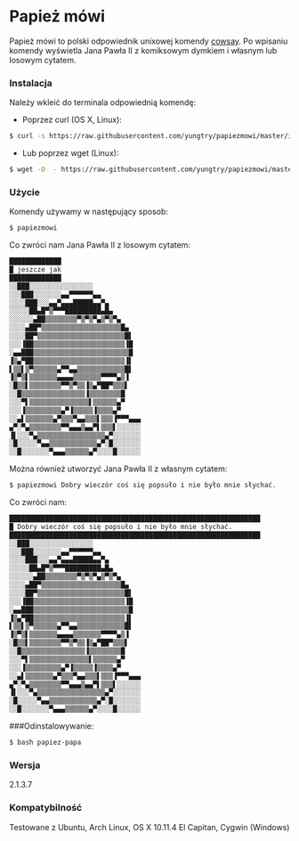 # Papież mówi
Papież mówi to polski odpowiednik unixowej komendy [cowsay]. Po wpisaniu komendy wyświetla Jana Pawła II z komiksowym dymkiem i własnym lub losowym cytatem.

### Instalacja
Należy wkleić do terminala odpowiednią komendę:
- Poprzez curl (OS X, Linux):
```sh
$ curl -s https://raw.githubusercontent.com/yungtry/papiezmowi/master/install.sh | bash
```
  - Lub poprzez wget (Linux):
```sh
$ wget -O  - https://raw.githubusercontent.com/yungtry/papiezmowi/master/install.sh | bash
```
### Użycie
Komendy używamy w następujący sposob:
```sh
$ papiezmowi
```
Co zwróci nam Jana Pawła II z losowym cytatem:
```sh
█████████████
█ jeszcze jak
█████████████
░░███░░░░░░░░░░░░░░░░
░░░███░░░░░░░▄▄▀▀▀▀▀▀▄▄
░░░░███░░░▄▄▀▄▄▄█████▄▄▀▄
░░░░░██▄█▀▒▀▀▀█████████▄█▄
░░░░░░▄██▒▒▒▒▒▒▒▒▀▒▀▒▀▄▒▀▒▀▄
░░░░▄██▀▒▒▒▒▒▒▒▒▒▒▒▒▒▒▒▒▒▒▒▒█▄
░░░░██▀▒▒▒▒▒▒▒▒▒▒▒▒▒▒▒▒▒▒▒▒▒▒█▌
░░░▐██▒▒▒▒▒▒▒▒▒▒▒▒▒▒▒▒▒▒▒▒▒▒▒▐█
░▄▄███▒▒▒▒▒▒▒▒▒▒▒▒▒▒▒▒▒▒▒▒▒▒▒▒█
▐▒▄▀██▒▒▒▒▒▒▒▒▒▒▒▒▒▒▒▒▒▒▒▒▒▒▒▐▌
▌▒▒▌▒▀▒▒▒▒▒▒▄▀▀▄▄▒▒▒▒▒▒▒▒▒▒▒▒█▌
▐▒▀▒▌▒▒▒▒▒▒▒▄▄▄▄▒▒▒▒▒▒▒▀▀▀▀▄▒▐
░█▒▒▌▒▒▒▒▒▒▒▒▀▀▒▀▒▒▐▒▄▀██▀▒▒▒▌
░░█▒▒▒▒▒▒▒▒▒▒▒▒▒▒▒▒▐▒▒▒▒▒▒▒▒█
░░░▀▌▒▒▒▒▒▒▒▒▒▒▒▒▒▒▒▌▒▒▒▒▒▒▄▀
░░░▐▒▒▒▒▒▒▒▒▒▄▀▐▒▒▒▒▒▐▒▒▒▒▄▀
░░▄▌▒▒▒▒▒▒▒▄▀▒▒▒▀▄▄▒▒▒▌▒▒▒▐▀▀▀▄▄▄
▄▀░▀▄▒▒▒▒▒▒▒▒▀▀▄▄▄▒▄▄▀▌▒▒▒▌░░░░░░
▐▌░░░▀▄▒▒▒▒▒▒▒▒▒▒▒▒▒▒▒▒▒▄▀░░░░░░░
░█░░░░░▀▄▄▒▒▒▒▒▒▒▒▒▒▒▒▄▀░█░░░░░░░
░░█░░░░░░░▀▄▄▄▒▒▒▒▒▒▄▀░░░░█░░░░░░
```
Można również utworzyć Jana Pawła II z własnym cytatem:
```sh
$ papiezmowi Dobry wieczór coś się popsuło i nie było mnie słychać.
```
Co zwróci nam:
```sh
███████████████████████████████████████████████████████████████
█ Dobry wieczór coś się popsuło i nie było mnie słychać.
███████████████████████████████████████████████████████████████
░░███░░░░░░░░░░░░░░░░
░░░███░░░░░░░▄▄▀▀▀▀▀▀▄▄
░░░░███░░░▄▄▀▄▄▄█████▄▄▀▄
░░░░░██▄█▀▒▀▀▀█████████▄█▄
░░░░░░▄██▒▒▒▒▒▒▒▒▀▒▀▒▀▄▒▀▒▀▄
░░░░▄██▀▒▒▒▒▒▒▒▒▒▒▒▒▒▒▒▒▒▒▒▒█▄
░░░░██▀▒▒▒▒▒▒▒▒▒▒▒▒▒▒▒▒▒▒▒▒▒▒█▌
░░░▐██▒▒▒▒▒▒▒▒▒▒▒▒▒▒▒▒▒▒▒▒▒▒▒▐█
░▄▄███▒▒▒▒▒▒▒▒▒▒▒▒▒▒▒▒▒▒▒▒▒▒▒▒█
▐▒▄▀██▒▒▒▒▒▒▒▒▒▒▒▒▒▒▒▒▒▒▒▒▒▒▒▐▌
▌▒▒▌▒▀▒▒▒▒▒▒▄▀▀▄▄▒▒▒▒▒▒▒▒▒▒▒▒█▌
▐▒▀▒▌▒▒▒▒▒▒▒▄▄▄▄▒▒▒▒▒▒▒▀▀▀▀▄▒▐
░█▒▒▌▒▒▒▒▒▒▒▒▀▀▒▀▒▒▐▒▄▀██▀▒▒▒▌
░░█▒▒▒▒▒▒▒▒▒▒▒▒▒▒▒▒▐▒▒▒▒▒▒▒▒█
░░░▀▌▒▒▒▒▒▒▒▒▒▒▒▒▒▒▒▌▒▒▒▒▒▒▄▀
░░░▐▒▒▒▒▒▒▒▒▒▄▀▐▒▒▒▒▒▐▒▒▒▒▄▀
░░▄▌▒▒▒▒▒▒▒▄▀▒▒▒▀▄▄▒▒▒▌▒▒▒▐▀▀▀▄▄▄
▄▀░▀▄▒▒▒▒▒▒▒▒▀▀▄▄▄▒▄▄▀▌▒▒▒▌░░░░░░
▐▌░░░▀▄▒▒▒▒▒▒▒▒▒▒▒▒▒▒▒▒▒▄▀░░░░░░░
░█░░░░░▀▄▄▒▒▒▒▒▒▒▒▒▒▒▒▄▀░█░░░░░░░
░░█░░░░░░░▀▄▄▄▒▒▒▒▒▒▄▀░░░░█░░░░░░
```
###Odinstalowywanie:
```sh
$ bash papiez-papa
```

### Wersja
2.1.3.7

### Kompatybilność
Testowane z Ubuntu, Arch Linux, OS X 10.11.4 El Capitan, Cygwin (Windows)

[cowsay]: <https://pl.wikipedia.org/wiki/Cowsay>
